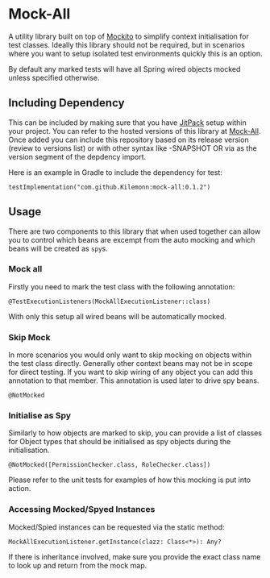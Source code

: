 # Mock-All

A utility library built on top of [Mockito](https://github.com/mockito/mockito) to simplify context initialisation for test classes.
Ideally this library should not be required, but in scenarios where you want to setup isolated test environments quickly this is an option.

By default any marked tests will have all Spring wired objects mocked unless specified otherwise.

## Including Dependency

This can be included by making sure that you have [JitPack](https://jitpack.io) setup within your project. You can refer to the hosted versions of this library at [Mock-All](https://jitpack.io/#Kilemonn/Mock-All).
Once added you can include this repository based on its release version (review to versions list) or with other syntax like <branch-name>-SNAPSHOT OR via <commit-hash> as the version segment of the depdency import.

Here is an example in Gradle to include the dependency for test:
```
testImplementation("com.github.Kilemonn:mock-all:0.1.2")
```

## Usage

There are two components to this library that when used together can allow you to control which beans are excempt from the auto mocking and which beans will be created as `spy`s.

### Mock all

Firstly you need to mark the test class with the following annotation:
```
@TestExecutionListeners(MockAllExecutionListener::class)
```

With only this setup all wired beans will be automatically mocked.

### Skip Mock

In more scenarios you would only want to skip mocking on objects within the test class directly. Generally other context beans may not be in scope for direct testing. 
If you want to skip wiring of any object you can add this annotation to that member. This annotation is used later to drive spy beans.
```
@NotMocked
```

### Initialise as Spy

Similarly to how objects are marked to skip, you can provide a list of classes for Object types that should be initialised as spy objects during the initialisation.
```
@NotMocked([PermissionChecker.class, RoleChecker.class])
```

Please refer to the unit tests for examples of how this mocking is put into action.

### Accessing Mocked/Spyed Instances

Mocked/Spied instances can be requested via the static method:
```
MockAllExecutionListener.getInstance(clazz: Class<*>): Any?
```

If there is inheritance involved, make sure you provide the exact class name to look up and return from the mock map.
